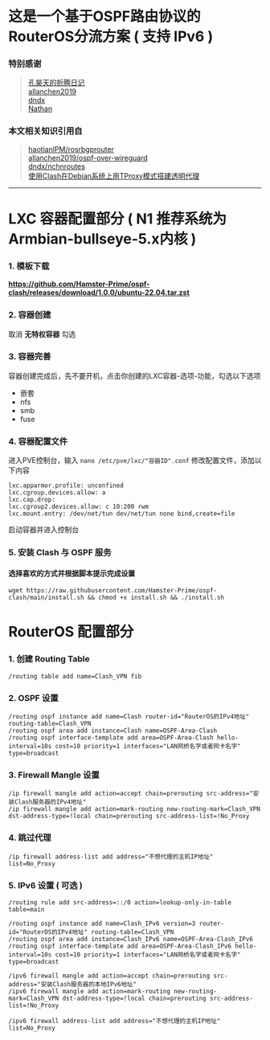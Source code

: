 # 这是一个基于OSPF路由协议的RouterOS分流方案 ( 支持 IPv6 )
### 特别感谢
> [孔昊天的折腾日记](https://www.youtube.com/@user-ek1qg7ti5r)  
> [allanchen2019](https://github.com/allanchen2019)  
> [dndx](https://github.com/dndx)  
> [Nathan](https://nathanyu.me/author/nathanyu/)
### 本文相关知识引用自
> [haotianlPM/rosrbgprouter](https://github.com/haotianlPM/rosrbgprouter)  
> [allanchen2019/ospf-over-wireguard](https://github.com/allanchen2019/ospf-over-wireguard)  
> [dndx/nchnroutes](https://github.com/dndx/nchnroutes)  
> [使用Clash在Debian系统上用TProxy模式搭建透明代理](https://nathanyu.me/clash-transparent-proxy-on-debian/)
---
# LXC 容器配置部分 ( N1 推荐系统为Armbian-bullseye-5.x内核 )
### 1. 模板下载
**https://github.com/Hamster-Prime/ospf-clash/releases/download/1.0.0/ubuntu-22.04.tar.zst**
### 2. 容器创建
取消 **无特权容器** 勾选
### 3. 容器完善
容器创建完成后，先不要开机，点击你创建的LXC容器-选项-功能，勾选以下选项
- 嵌套
- nfs
- smb
- fuse
### 4. 容器配置文件
进入PVE控制台，输入 `nano /etc/pve/lxc/"容器ID".conf` 修改配置文件，添加以下内容
```
lxc.apparmor.profile: unconfined
lxc.cgroup.devices.allow: a
lxc.cap.drop: 
lxc.cgroup2.devices.allow: c 10:200 rwm
lxc.mount.entry: /dev/net/tun dev/net/tun none bind,create=file
```
启动容器并进入控制台
### 5. 安装 Clash 与 OSPF 服务
#### 选择喜欢的方式并根据脚本提示完成设置
```
wget https://raw.githubusercontent.com/Hamster-Prime/ospf-clash/main/install.sh && chmod +x install.sh && ./install.sh
```
# RouterOS 配置部分
### 1. 创建 Routing Table
```
/routing table add name=Clash_VPN fib
```
### 2. OSPF 设置
```
/routing ospf instance add name=Clash router-id="RouterOS的IPv4地址" routing-table=Clash_VPN
/routing ospf area add instance=Clash name=OSPF-Area-Clash
/routing ospf interface-template add area=OSPF-Area-Clash hello-interval=10s cost=10 priority=1 interfaces="LAN网桥名字或者网卡名字" type=broadcast
```
### 3. Firewall Mangle 设置
```
/ip firewall mangle add action=accept chain=prerouting src-address="安装Clash服务器的IPv4地址"
/ip firewall mangle add action=mark-routing new-routing-mark=Clash_VPN dst-address-type=!local chain=prerouting src-address-list=!No_Proxy
```
### 4. 跳过代理
```
/ip firewall address-list add address="不想代理的主机IP地址" list=No_Proxy
```
### 5. IPv6 设置 ( 可选 )
```
/routing rule add src-address=::/0 action=lookup-only-in-table table=main
```
```
/routing ospf instance add name=Clash_IPv6 version=3 router-id="RouterOS的IPv4地址" routing-table=Clash_VPN
/routing ospf area add instance=Clash_IPv6 name=OSPF-Area-Clash_IPv6
/routing ospf interface-template add area=OSPF-Area-Clash_IPv6 hello-interval=10s cost=10 priority=1 interfaces="LAN网桥名字或者网卡名字" type=broadcast
```
```
/ipv6 firewall mangle add action=accept chain=prerouting src-address="安装Clash服务器的本地IPv6地址"
/ipv6 firewall mangle add action=mark-routing new-routing-mark=Clash_VPN dst-address-type=!local chain=prerouting src-address-list=!No_Proxy
```
```
/ipv6 firewall address-list add address="不想代理的主机IP地址" list=No_Proxy
```
